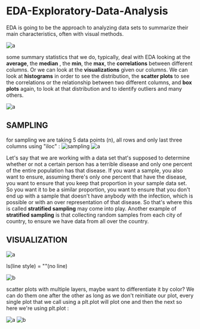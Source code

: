 # EDA-Exploratory-Data-Analysis

EDA is going to be the approach to analyzing data sets to summarize their main characteristics, often with visual methods. 

![a](https://user-images.githubusercontent.com/33677647/200143834-50c93d89-223b-49b2-93ad-0332062419d7.PNG)

some summary statistics that we do, typically, deal with EDA looking at the **average**, the **median** , the **min**, the **max**, the **correlations** between different columns. 
Or we can look at the **visualizations** given our columns. We can look at **histograms** in order to see the distribution, the **scatter plots** to see the correlations or the relationship between two different columns, and **box plots** again, to look at that distribution and to identify outliers and many others.

![a](https://user-images.githubusercontent.com/33677647/200143974-e048c63b-801a-49b1-b72e-0e2d9d6c4b57.PNG)

## SAMPLING 

for sampling we are taking 5 data points (n), all rows and only last three columns using "iloc" :
![sampling](https://user-images.githubusercontent.com/33677647/200143978-ecba3a19-2df6-44cf-8481-a4ef2bdd27e8.PNG)
![a](https://user-images.githubusercontent.com/33677647/200147280-d8d2fe09-a764-407b-b6b6-93cb2aae5628.PNG)

Let's say that we are working with a data set that's supposed to determine whether or not a certain person has a terrible disease and only one percent of the entire population has that disease. If you want a sample, you also want to ensure, assuming there's only one percent that have the disease, you want to ensure that you keep that proportion in your sample data set. So you want it to be a similar proportion, you want to ensure that you don't end up with a sample that doesn't have anybody with the infection, which is possible or with an over representation of that disease. So that's where this is called **stratified sampling** may come into play. 
Another example of **stratified sampling** is that collecting random samples from each city of country, to ensure we have data from all over the country.

## VISUALIZATION

![a](https://user-images.githubusercontent.com/33677647/200147655-2cce6dc7-fabf-4061-b87b-221d4f202317.PNG)

ls(line style) = ""(no line)

![b](https://user-images.githubusercontent.com/33677647/200147664-2b5890d1-3635-4a24-8ceb-77d8c82b0d2f.PNG)

scatter plots with multiple layers, maybe want to differentiate it by color? We can do them one after the other as long as we don't reinitiate our plot, every single plot that we call using a plt.plot will plot one and then the next so here we're using plt.plot :

![a](https://user-images.githubusercontent.com/33677647/200147784-d7dcc520-8381-43dd-ab70-6665d0e55955.PNG)
![b](https://user-images.githubusercontent.com/33677647/200147788-870025a1-d6d5-474f-be8d-f43bb1856e3f.PNG)




